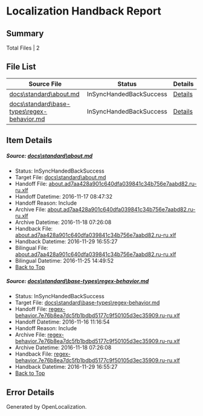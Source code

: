 # <a name='report-top'></a> Localization Handback Report

## Summary
 Total Files | 2

## File List
 Source File | Status | Details 
 ----------- | ------ | ------- 
 [docs\standard\about.md](https://github.com/dotnet/docs/blob/25ffe74610e938c23294654b35f095fb824d3068/docs/standard/about.md) | InSyncHandedBackSuccess | [Details](#f658a9f506c436d86282407d2cf40867f6717e4f3253)
 [docs\standard\base-types\regex-behavior.md](https://github.com/dotnet/docs/blob/b20713600d7c3ddc31be5885733a1e8910ede8c6/docs/standard/base-types/regex-behavior.md) | InSyncHandedBackSuccess | [Details](#fa0513a5b450742995bd86fca495ba9904e7361b3301)

## Item Details
##### <a name='f658a9f506c436d86282407d2cf40867f6717e4f3253'></a> Source: [docs\standard\about.md](https://github.com/dotnet/docs/blob/25ffe74610e938c23294654b35f095fb824d3068/docs/standard/about.md)
* Status: InSyncHandedBackSuccess
* Target File: [docs\standard\about.md](https://github.com/dotnet/docs.ru-ru/blob/ad751e15dac8cbdabc490200480cddc44897d40a/docs/standard/about.md)
* Handoff File: [about.ad7aa428a901c640dfa039841c34b756e7aabd82.ru-ru.xlf](https://github.com/dotnet/docs.handoff/blob/463807d720933d70fa64fa2c71d908d63a07d58b/ol-handoff/dotnet/docs.ru-ru/master/ht-p2/about.ad7aa428a901c640dfa039841c34b756e7aabd82.ru-ru.xlf)
* Handoff Datetime: 2016-11-17 08:47:32
* Handoff Reason: Include
* Archive File: [about.ad7aa428a901c640dfa039841c34b756e7aabd82.ru-ru.xlf](https://github.com/dotnet/docs.handoff/blob/725463a0d3cb839e43f22c55db6f4af8b54af484/ol-archive/dotnet/docs.ru-ru/master/ht-p2/about.ad7aa428a901c640dfa039841c34b756e7aabd82.ru-ru.xlf)
* Archive Datetime: 2016-11-18 07:26:08
* Handback File: [about.ad7aa428a901c640dfa039841c34b756e7aabd82.ru-ru.xlf](https://github.com/dotnet/docs.handback/blob/f286615b95564f110c40d6cded66f24847821aca/ol-handback/dotnet/docs.ru-ru/master/ht-p2/about.ad7aa428a901c640dfa039841c34b756e7aabd82.ru-ru.xlf)
* Handback Datetime: 2016-11-29 16:55:27
* Bilingual File: [about.ad7aa428a901c640dfa039841c34b756e7aabd82.ru-ru.xlf](https://github.com/dotnet/docs.handback/blob/b6bc3c600be730f5c559c37acba7c6aae8855789/ol-handback/dotnet/docs.ru-ru/master/ht-p2/about.ad7aa428a901c640dfa039841c34b756e7aabd82.ru-ru.xlf)
* Bilingual Datetime: 2016-11-25 14:49:52
* [Back to Top](#report-top)

##### <a name='fa0513a5b450742995bd86fca495ba9904e7361b3301'></a> Source: [docs\standard\base-types\regex-behavior.md](https://github.com/dotnet/docs/blob/b20713600d7c3ddc31be5885733a1e8910ede8c6/docs/standard/base-types/regex-behavior.md)
* Status: InSyncHandedBackSuccess
* Target File: [docs\standard\base-types\regex-behavior.md](https://github.com/dotnet/docs.ru-ru/blob/ad751e15dac8cbdabc490200480cddc44897d40a/docs/standard/base-types/regex-behavior.md)
* Handoff File: [regex-behavior.7e76b8ea7dc5fb1bdbd5177c9f50105d3ec35909.ru-ru.xlf](https://github.com/dotnet/docs.handoff/blob/8736ffd3b114268f961af29734b85f55d630465f/ol-handoff/dotnet/docs.ru-ru/master/ht-p2/regex-behavior.7e76b8ea7dc5fb1bdbd5177c9f50105d3ec35909.ru-ru.xlf)
* Handoff Datetime: 2016-11-16 11:16:54
* Handoff Reason: Include
* Archive File: [regex-behavior.7e76b8ea7dc5fb1bdbd5177c9f50105d3ec35909.ru-ru.xlf](https://github.com/dotnet/docs.handoff/blob/725463a0d3cb839e43f22c55db6f4af8b54af484/ol-archive/dotnet/docs.ru-ru/master/ht-p2/regex-behavior.7e76b8ea7dc5fb1bdbd5177c9f50105d3ec35909.ru-ru.xlf)
* Archive Datetime: 2016-11-18 07:26:08
* Handback File: [regex-behavior.7e76b8ea7dc5fb1bdbd5177c9f50105d3ec35909.ru-ru.xlf](https://github.com/dotnet/docs.handback/blob/f286615b95564f110c40d6cded66f24847821aca/ol-handback/dotnet/docs.ru-ru/master/ht-p2/regex-behavior.7e76b8ea7dc5fb1bdbd5177c9f50105d3ec35909.ru-ru.xlf)
* Handback Datetime: 2016-11-29 16:55:27
* [Back to Top](#report-top)


## Error Details

Generated by OpenLocalization.

